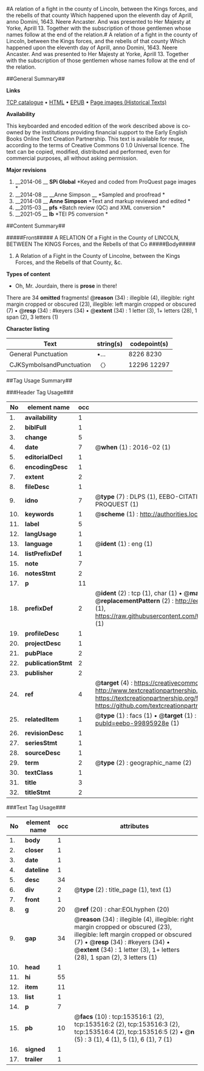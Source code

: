#A relation of a fight in the county of Lincoln, between the Kings forces, and the rebells of that county Which happened upon the eleventh day of Aprill, anno Domini, 1643. Neere Ancaster. And was presented to Her Majesty at Yorke, Aprill 13. Together with the subscription of those gentlemen whose names follow at the end of the relation.#
A relation of a fight in the county of Lincoln, between the Kings forces, and the rebells of that county Which happened upon the eleventh day of Aprill, anno Domini, 1643. Neere Ancaster. And was presented to Her Majesty at Yorke, Aprill 13. Together with the subscription of those gentlemen whose names follow at the end of the relation.

##General Summary##

**Links**

[TCP catalogue](http://www.ota.ox.ac.uk/tcp/)  • 
[HTML](http://tei.it.ox.ac.uk/tcp/Texts-HTML/free/A92/A92349.html)  • 
[EPUB](http://tei.it.ox.ac.uk/tcp/Texts-EPUB/free/A92/A92349.epub) • 
[Page images (Historical Texts)](https://historicaltexts.jisc.ac.uk/eebo-99895928e)

**Availability**

This keyboarded and encoded edition of the work described above is co-owned by the
    institutions providing financial support to the Early English Books Online Text Creation
    Partnership. This text is available for reuse, according to the terms of  Creative Commons 0 1.0 Universal
    licence. The text can be copied, modified, distributed and performed, even for commercial
    purposes, all without asking permission.

**Major revisions**

1. __2014-06 __ __SPi Global__ *Keyed and coded from ProQuest page images *
1. __2014-08 __ __Anne Simpson __ *Sampled and proofread *
1. __2014-08 __ __Anne Simpson__ *Text and markup reviewed and edited *
1. __2015-03 __ __pfs__ *Batch review (QC) and XML conversion *
1. __2021-05 __ __lb__ *TEI P5 conversion *

##Content Summary##

#####Front#####
A RELATION Of a Fight in the County of LINCOLN, BETWEEN The KINGS Forces, and the Rebells of that Co
#####Body#####

1. A Relation of a Fight in the County of Lincolne, between the Kings Forces, and the Rebells of that County, &c.

**Types of content**

  * Oh, Mr. Jourdain, there is **prose** in there!

There are 34 **omitted** fragments! 
 @__reason__ (34) : illegible (4), illegible: right margin cropped or obscured (23), illegible: left margin cropped or obscured (7)  •  @__resp__ (34) : #keyers (34)  •  @__extent__ (34) : 1 letter (3), 1+ letters (28), 1 span (2), 3 letters (1)

**Character listing**


|Text|string(s)|codepoint(s)|
|---|---|---|
|General Punctuation|•…|8226 8230|
|CJKSymbolsandPunctuation|〈〉|12296 12297|

##Tag Usage Summary##

###Header Tag Usage###

|No|element name|occ|attributes|
|---|---|---|---|
|1.|__availability__|1||
|2.|__biblFull__|1||
|3.|__change__|5||
|4.|__date__|7| @__when__ (1) : 2016-02 (1)|
|5.|__editorialDecl__|1||
|6.|__encodingDesc__|1||
|7.|__extent__|2||
|8.|__fileDesc__|1||
|9.|__idno__|7| @__type__ (7) : DLPS (1), EEBO-CITATION (1), VID (1), EEBO-PROQUEST (1), STC (2), PROQUEST (1)|
|10.|__keywords__|1| @__scheme__ (1) : http://authorities.loc.gov/ (1)|
|11.|__label__|5||
|12.|__langUsage__|1||
|13.|__language__|1| @__ident__ (1) : eng (1)|
|14.|__listPrefixDef__|1||
|15.|__note__|7||
|16.|__notesStmt__|2||
|17.|__p__|11||
|18.|__prefixDef__|2| @__ident__ (2) : tcp (1), char (1)  •  @__matchPattern__ (2) : ([0-9\-]+):([0-9IVX]+) (1), (.+) (1)  •  @__replacementPattern__ (2) : http://eebo.chadwyck.com/downloadtiff?vid=$1&page=$2 (1), https://raw.githubusercontent.com/textcreationpartnership/Texts/master/tcpchars.xml#$1 (1)|
|19.|__profileDesc__|1||
|20.|__projectDesc__|1||
|21.|__pubPlace__|2||
|22.|__publicationStmt__|2||
|23.|__publisher__|2||
|24.|__ref__|4| @__target__ (4) : https://creativecommons.org/publicdomain/zero/1.0/ (1), http://www.textcreationpartnership.org/docs/. (1), https://textcreationpartnership.org/faq/#faq05 (1), https://github.com/textcreationpartnership (1)|
|25.|__relatedItem__|1| @__type__ (1) : facs (1)  •  @__target__ (1) : https://data.historicaltexts.jisc.ac.uk/view?pubId=eebo-99895928e (1)|
|26.|__revisionDesc__|1||
|27.|__seriesStmt__|1||
|28.|__sourceDesc__|1||
|29.|__term__|2| @__type__ (2) : geographic_name (2)|
|30.|__textClass__|1||
|31.|__title__|3||
|32.|__titleStmt__|2||


###Text Tag Usage###

|No|element name|occ|attributes|
|---|---|---|---|
|1.|__body__|1||
|2.|__closer__|1||
|3.|__date__|1||
|4.|__dateline__|1||
|5.|__desc__|34||
|6.|__div__|2| @__type__ (2) : title_page (1), text (1)|
|7.|__front__|1||
|8.|__g__|20| @__ref__ (20) : char:EOLhyphen (20)|
|9.|__gap__|34| @__reason__ (34) : illegible (4), illegible: right margin cropped or obscured (23), illegible: left margin cropped or obscured (7)  •  @__resp__ (34) : #keyers (34)  •  @__extent__ (34) : 1 letter (3), 1+ letters (28), 1 span (2), 3 letters (1)|
|10.|__head__|1||
|11.|__hi__|55||
|12.|__item__|11||
|13.|__list__|1||
|14.|__p__|7||
|15.|__pb__|10| @__facs__ (10) : tcp:153516:1 (2), tcp:153516:2 (2), tcp:153516:3 (2), tcp:153516:4 (2), tcp:153516:5 (2)  •  @__n__ (5) : 3 (1), 4 (1), 5 (1), 6 (1), 7 (1)|
|16.|__signed__|1||
|17.|__trailer__|1||
